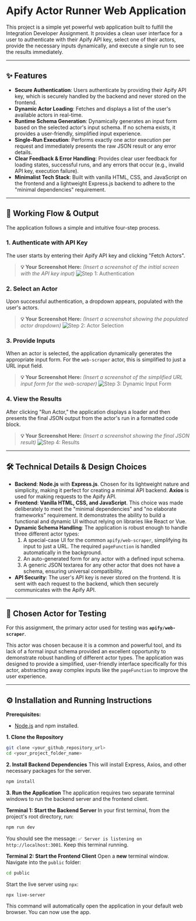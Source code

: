 # Apify Actor Runner Web Application

This project is a simple yet powerful web application built to fulfill the Integration Developer Assignment. It provides a clean user interface for a user to authenticate with their Apify API key, select one of their actors, provide the necessary inputs dynamically, and execute a single run to see the results immediately.

---

## ✨ Features

* **Secure Authentication**: Users authenticate by providing their Apify API key, which is securely handled by the backend and never stored on the frontend.
* **Dynamic Actor Loading**: Fetches and displays a list of the user's available actors in real-time.
* **Runtime Schema Generation**: Dynamically generates an input form based on the selected actor's input schema. If no schema exists, it provides a user-friendly, simplified input experience.
* **Single-Run Execution**: Performs exactly one actor execution per request and immediately presents the raw JSON result or any error details.
* **Clear Feedback & Error Handling**: Provides clear user feedback for loading states, successful runs, and any errors that occur (e.g., invalid API key, execution failure).
* **Minimalist Tech Stack**: Built with vanilla HTML, CSS, and JavaScript on the frontend and a lightweight Express.js backend to adhere to the "minimal dependencies" requirement.

---

## 🚀 Working Flow & Output

The application follows a simple and intuitive four-step process.

### **1. Authenticate with API Key**

The user starts by entering their Apify API key and clicking "Fetch Actors".

> **💡 Your Screenshot Here:**
> _(Insert a screenshot of the initial screen with the API key input)_
> ![Step 1: Authentication](link_to_your_screenshot_1.png)

### **2. Select an Actor**

Upon successful authentication, a dropdown appears, populated with the user's actors.

> **💡 Your Screenshot Here:**
> _(Insert a screenshot showing the populated actor dropdown)_
> ![Step 2: Actor Selection](link_to_your_screenshot_2.png)

### **3. Provide Inputs**

When an actor is selected, the application dynamically generates the appropriate input form. For the `web-scraper` actor, this is simplified to just a URL input field.

> **💡 Your Screenshot Here:**
> _(Insert a screenshot of the simplified URL input form for the web-scraper)_
> ![Step 3: Dynamic Input Form](link_to_your_screenshot_3.png)

### **4. View the Results**

After clicking "Run Actor," the application displays a loader and then presents the final JSON output from the actor's run in a formatted code block.

> **💡 Your Screenshot Here:**
> _(Insert a screenshot showing the final JSON result)_
> ![Step 4: Results](link_to_your_screenshot_4.png)

---

## 🛠️ Technical Details & Design Choices

* **Backend**: **Node.js** with **Express.js**. Chosen for its lightweight nature and simplicity, making it perfect for creating a minimal API backend. **Axios** is used for making requests to the Apify API.
* **Frontend**: **Vanilla HTML, CSS, and JavaScript**. This choice was made deliberately to meet the "minimal dependencies" and "no elaborate frameworks" requirement. It demonstrates the ability to build a functional and dynamic UI without relying on libraries like React or Vue.
* **Dynamic Schema Handling**: The application is robust enough to handle three different actor types:
    1.  A special-case UI for the common `apify/web-scraper`, simplifying its input to just a URL. The required `pageFunction` is handled automatically in the background.
    2.  An auto-generated form for any actor with a defined input schema.
    3.  A generic JSON textarea for any other actor that does not have a schema, ensuring universal compatibility.
* **API Security**: The user's API key is never stored on the frontend. It is sent with each request to the backend, which then securely communicates with the Apify API.

---

## 🧪 Chosen Actor for Testing

For this assignment, the primary actor used for testing was **`apify/web-scraper`**.

This actor was chosen because it is a common and powerful tool, and its lack of a formal input schema provided an excellent opportunity to demonstrate robust handling of different actor types. The application was designed to provide a simplified, user-friendly interface specifically for this actor, abstracting away complex inputs like the `pageFunction` to improve the user experience.

---

## ⚙️ Installation and Running Instructions

**Prerequisites:**
* [Node.js](https://nodejs.org/) and npm installed.

**1. Clone the Repository**
```bash
git clone <your_github_repository_url>
cd <your_project_folder_name>
```

**2. Install Backend Dependencies**
This will install Express, Axios, and other necessary packages for the server.
```bash
npm install
```

**3. Run the Application**
The application requires two separate terminal windows to run the backend server and the frontend client.

**Terminal 1: Start the Backend Server**
In your first terminal, from the project's root directory, run:
```bash
npm run dev
```
You should see the message: `✅ Server is listening on http://localhost:3001`. Keep this terminal running.

**Terminal 2: Start the Frontend Client**
Open a **new** terminal window. Navigate into the `public` folder:
```bash
cd public
```
Start the live server using `npx`:
```bash
npx live-server
```
This command will automatically open the application in your default web browser. You can now use the app.
